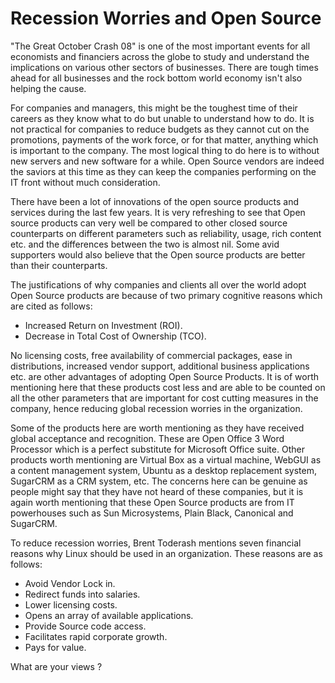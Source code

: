 # Recession Worries and Open Source

"The Great October Crash 08" is one of the most important events for all economists and financiers across the globe to study and understand the implications on various other sectors of businesses. There are tough times ahead for all businesses and the rock bottom world economy isn't also helping the cause. 

For companies and managers, this might be the toughest time of their careers as they know what to do but unable to understand how to do. It is not practical for companies to reduce budgets as they cannot cut on the promotions, payments of the work force, or for that matter, anything which is important to the company. The most logical thing to do here is to without new servers and new software for a while. Open Source vendors are indeed the saviors at this time as they can keep the companies performing on the IT front without much consideration. 

There have been a lot of innovations of the open source products and services during the last few years. It is very refreshing to see that Open source products can very well be compared to other closed source counterparts on different parameters such as reliability, usage, rich content etc. and the differences between the two is almost nil. Some avid supporters would also believe that the Open source products are better than their counterparts. 

The justifications of why companies and clients all over the world adopt Open Source products are because of two primary cognitive reasons which are cited as follows:

* Increased Return on Investment (ROI).
* Decrease in Total Cost of Ownership (TCO).

No licensing costs, free availability of commercial packages, ease in distributions, increased vendor support, additional business applications etc. are other advantages of adopting Open Source Products. It is of worth mentioning here that these products cost less and are able to be counted on all the other parameters that are important for cost cutting measures in the company, hence reducing global recession worries in the organization.

Some of the products here are worth mentioning as they have received global acceptance and recognition. These are Open Office 3 Word Processor which is a perfect substitute for Microsoft Office suite. Other products worth mentioning are Virtual Box as a virtual machine, WebGUI as a content management system, Ubuntu as a desktop replacement system, SugarCRM as a CRM system, etc. The concerns here can be genuine as people might say that they have not heard of these companies, but it is again worth mentioning that these Open Source products are from IT powerhouses such as Sun Microsystems, Plain Black, Canonical and SugarCRM.

To reduce recession worries, Brent Toderash mentions seven financial reasons why Linux should be used in an organization. These reasons are as follows:

- Avoid Vendor Lock in.
- Redirect funds into salaries.
- Lower licensing costs.
- Opens an array of available applications.
- Provide Source code access.
- Facilitates rapid corporate growth.
- Pays for value.

What are your views ?
